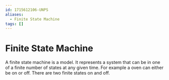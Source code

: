 ```yaml
---
id: 1715612106-UNPS
aliases:
  - Finite State Machine
tags: []
---
```


# Finite State Machine

A finite state machine is a model.
It represents a system that can be in one of a finite number of states at any given time.
For example a oven can either be on or off. There are two finite states on and off.
